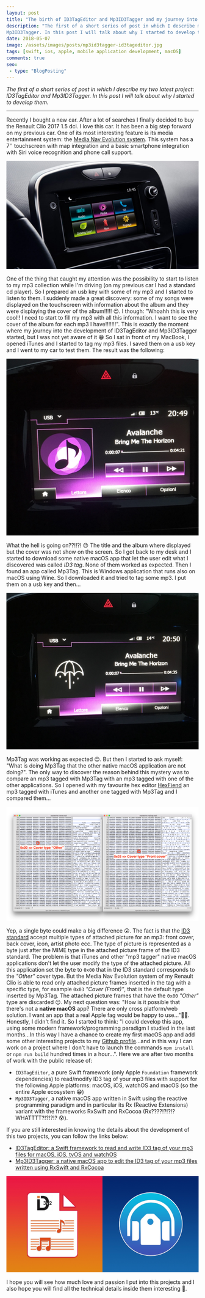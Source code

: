 ```yaml
---
layout: post
title: "The birth of ID3TagEditor and Mp3ID3Tagger and my journey into the ID3 tag standard"
description: "The first of a short series of post in which I describe my two latest project: ID3TagEditor and 
Mp3ID3Tagger. In this post I will talk about why I started to develop them."
date: 2018-05-07
image: /assets/images/posts/mp3id3tagger-id3tageditor.jpg
tags: [swift, ios, apple, mobile application development, macOS]
comments: true
seo:
 - type: "BlogPosting"
---
```


*The first of a short series of post in which I describe my two latest project: ID3TagEditor and Mp3ID3Tagger. In 
this post I will talk about why I started to develop them.*

---

Recently I bought a new car. After a lot of searches I finally decided to buy the Renault Clio 2017 1.5 dci. I love this
car. It has been a big step forward on my previous car. One of its most interesting feature is its media
entertainment system: the [Media Nav Evolution system](https://www.renault-multimedia.com/gbr_EN/products/medianav-evolution-en#fonctionnalites "Media Nav Evolution"). This system has a 7'' touchscreen 
with map integration and a basic smartphone integration with Siri voice recognition and phone call support.

![media nav clio](/assets/images/posts/media-nav-clio.jpg "media nav clio")

One of the thing that caught my attention was the possibility to start to listen to my mp3 collection while I'm driving 
(on my previous car I had a standard cd player). So I prepared an usb key with some of my mp3 and I started to listen to them.
I suddenly made a great discovery: some of my songs were displayed on the touchscreen with information about the 
album and they were displaying the cover of the album!!!!! :heart_eyes:. I though: "Whoahh this is very cool!! I need to 
start to fill my mp3 with all this information. I want to see the cover of the album for each mp3 I have!!!!!!!".
 This is exactly the moment where my journey into the development of ID3TagEditor and Mp3ID3Tagger started, but I was
  not yet aware of it :grin:
So I sat in front of my MacBook, I opened iTunes and I started to tag my mp3 files. I saved them on a usb key and I 
went to my car to test them. The result was the following:

![mp3 no cover](/assets/images/posts/mp3-song-no-cover.jpg "mp3 no cover")

What the hell is going on??!!?! :angry: The title and the album where displayed but the cover was not show on the 
screen.
So I got back to my desk and I started to download some native macOS app that let the user edit what I discovered was
called *ID3 tag*. None of them worked as expected. Then I found an app called Mp3Tag. This is Windows
 application that runs also on macOS using Wine. So I downloaded it and tried to tag some mp3. I put them on a usb key
  and then...

![mp3 with cover](/assets/images/posts/mp3-song-with-cover.jpg "mp3 with cover")

Mp3Tag was working as expected :relieved:. But then I started to ask myself: "What is doing Mp3Tag that the other native
macOS application are not doing?". The only way to discover the reason behind this mystery was to compare an mp3 tagged
with Mp3Tag with an mp3 tagged with one of the other applications. So I opened with my favourite hex editor [HexFiend](https://ridiculousfish.com/hexfiend/ "an hex editor") an mp3 tagged with iTunes and another one tagged with Mp3Tag and I compared them...

![mp3 compare itunes mp3tag](/assets/images/posts/mp3-tag-bit-cover.jpg "mp3 compare itunes mp3tag")

Yep, a single byte could make a big difference :open_mouth:. The fact is that the [ID3 standard](http://id3.org/d3v2.3.0 "ID3 standard") 
accept multiple types of attached picture for an mp3: front cover, back cover, icon, artist photo ecc. The 
type of picture is represented as a byte just after the MIME type in the attached picture frame of the ID3 standard. 
The problem is that iTunes and other "mp3 tagger" native macOS applications don't let the user modify the type of the 
attached picture. All this application set the byte to `0x00` that in the ID3 standard corresponds to the *"Other"* 
cover type. But the Media Nav Evolution system of my Renault Clio is able to read only attached picture frames inserted
 in the tag with a specific type, for example `0x03` *"Cover (Front)"*, that is the default type inserted
 by Mp3Tag. The attached picture frames that have the `0x00` *"Other"* type are discarded :unamused:. 
 My next question was: "How is it possible that there's not a **native macOS** app? There are only cross 
 platform/web solution. I want an app that a real Apple fag would be happy to use...":apple::stuck_out_tongue:. 
 Honestly, I didn't find it. So I started to think: "I could develop this app, using some modern framework/programming 
 paradigm I studied in the last months...In this way I have a chance to create my first macOS app and add some other 
 interesting projects to my [Github profile](https://github.com/chicio/ "chicio github")...and in this way I can 
 work on a project where I don't have to launch the commands `npm install` or `npm run build` hundred times in a 
 hour...". 
 Here we are after two months of work with the public release of:
 
 * `ID3TagEditor`, a pure Swift framework (only Apple `Foundation` framework dependencies) to read/modify ID3 tag of 
 your mp3 files with support for the following Apple platforms: macOS, iOS, watchOS and macOS 
 (so the entire Apple ecosystem :grin:)
 * `Mp3ID3Tagger`, a native macOS app written in Swift using the reactive programming paradigm and in particular its
  Rx (Reactive Extensions) variant with the frameworks RxSwift and RxCocoa (Rx????!?!?!? WHATTTT?!?!?!? :cold_sweat:).
  
If you are still interested in knowing the details about the development of this two projects, you can follow the 
links below:

* [ID3TagEditor: a Swift framework to read and write ID3 tag of your mp3 files for macOS, iOS, tvOS and watchOS](/2018/05/08/id3tageditor-swift-read-write-id3-tag-mp3.html "id3 tag swift")  
* [Mp3ID3Tagger: a native macOS app to edit the ID3 tag of your mp3 files written using RxSwift and RxCocoa](/2018/05/09/mp3id3tagger-macos-tag-mp3-id3-rxswift-rxcocoa.html "mp3 tag macos rxswift rxcocoa")

![mp3id3tagger id3tageditor](/assets/images/posts/mp3id3tagger-id3tageditor.jpg "mp3id3tagger id3tageditor")

I hope you will see how much love and passion I put into this projects and I also hope you will find all the 
technical details inside them interesting :sparkling_heart:.
